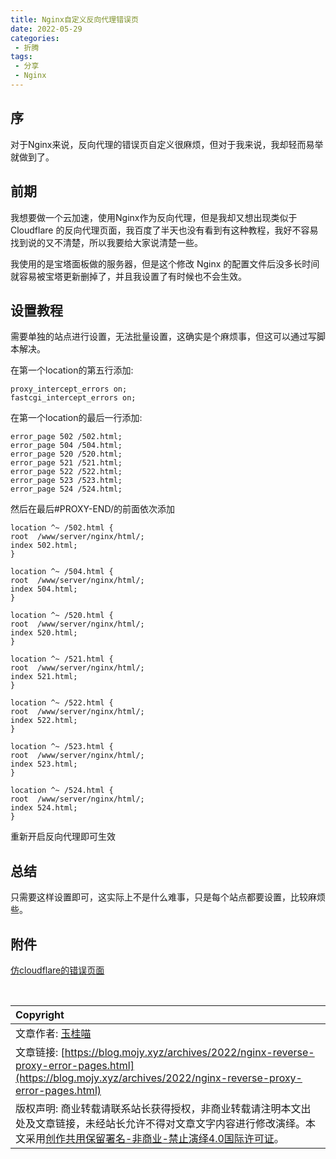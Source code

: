 ```yaml
---
title: Nginx自定义反向代理错误页
date: 2022-05-29
categories:
 - 折腾
tags:
 - 分享
 - Nginx
---
```


## 序

对于Nginx来说，反向代理的错误页自定义很麻烦，但对于我来说，我却轻而易举就做到了。

## 前期

我想要做一个云加速，使用Nginx作为反向代理，但是我却又想出现类似于 Cloudflare 的反向代理页面，我百度了半天也没有看到有这种教程，我好不容易找到说的又不清楚，所以我要给大家说清楚一些。

我使用的是宝塔面板做的服务器，但是这个修改 Nginx 的配置文件后没多长时间就容易被宝塔更新删掉了，并且我设置了有时候也不会生效。

## 设置教程

需要单独的站点进行设置，无法批量设置，这确实是个麻烦事，但这可以通过写脚本解决。

在第一个location的第五行添加:

```
proxy_intercept_errors on;
fastcgi_intercept_errors on;
```

在第一个location的最后一行添加:

```
error_page 502 /502.html;
error_page 504 /504.html;
error_page 520 /520.html;
error_page 521 /521.html;
error_page 522 /522.html;
error_page 523 /523.html;
error_page 524 /524.html;
```

然后在最后#PROXY-END/的前面依次添加

```
location ^~ /502.html {
root  /www/server/nginx/html/;
index 502.html;
}

location ^~ /504.html {
root  /www/server/nginx/html/;
index 504.html;
}

location ^~ /520.html {
root  /www/server/nginx/html/;
index 520.html;
}

location ^~ /521.html {
root  /www/server/nginx/html/;
index 521.html;
}

location ^~ /522.html {
root  /www/server/nginx/html/;
index 522.html;
}

location ^~ /523.html {
root  /www/server/nginx/html/;
index 523.html;
}

location ^~ /524.html {
root  /www/server/nginx/html/;
index 524.html;
}
```

重新开启反向代理即可生效

## 总结

只需要这样设置即可，这实际上不是什么难事，只是每个站点都要设置，比较麻烦些。

## 附件

[仿cloudflare的错误页面](https://pan.pgxitong.com/s/XjlSz)

<br>

| Copyright |
| :-----|
| 文章作者: <a href="mailto:abcd2890000456@126.com">玉桂喵</a> |
| 文章链接: [https://blog.mojy.xyz/archives/2022/nginx-reverse-proxy-error-pages.html](https://blog.mojy.xyz/archives/2022/nginx-reverse-proxy-error-pages.html) |
| 版权声明: 商业转载请联系站长获得授权，非商业转载请注明本文出处及文章链接，未经站长允许不得对文章文字内容进行修改演绎。本文采用[创作共用保留署名-非商业-禁止演绎4.0国际许可证](https://creativecommons.org/licenses/by-nc-nd/4.0/)。 |
